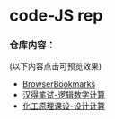 # code-JS rep

### 仓库内容： 

(以下内容点击可预览效果)
- [BrowserBookmarks]( )
- [汉得笔试-逻辑数字计算](http://www.diqiuxin.top/CodeProduction/%E6%B1%89%E5%BE%97%E7%AC%94%E8%AF%95-%E9%80%BB%E8%BE%91%E6%95%B0%E5%AD%97%E8%AE%A1%E7%AE%97/index.html)
- [化工原理课设-设计计算](http://www.diqiuxin.top/CodeProduction/%E5%8C%96%E5%B7%A5%E5%8E%9F%E7%90%86%E8%AF%BE%E8%AE%BE-%E8%AE%BE%E8%AE%A1%E8%AE%A1%E7%AE%97/index.html)

